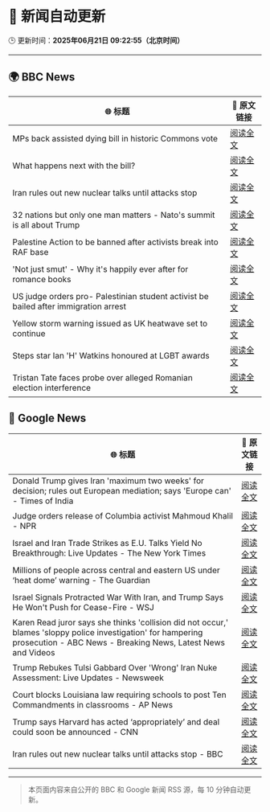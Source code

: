 # 🧠 新闻自动更新

🕒 更新时间：**2025年06月21日 09:22:55（北京时间）**

---

## 🌍 BBC News

| 🌐 标题 | 🔗 原文链接 |
|--------|-------------|
| MPs back assisted dying bill in historic Commons vote | [阅读全文](https://www.bbc.com/news/articles/cgeqj1egxvyo) |
| What happens next with the bill? | [阅读全文](https://www.bbc.com/news/articles/c8rpdxz11d8o) |
| Iran rules out new nuclear talks until attacks stop | [阅读全文](https://www.bbc.com/news/articles/ckg505kl3zpo) |
| 32 nations but only one man matters - Nato's summit is all about Trump | [阅读全文](https://www.bbc.com/news/articles/c93kqnz3pxgo) |
| Palestine Action to be banned after activists break into RAF base | [阅读全文](https://www.bbc.com/news/articles/cn81g4e0nlyo) |
| 'Not just smut' - Why it's happily ever after for romance books | [阅读全文](https://www.bbc.com/news/articles/c75r6kq2pdwo) |
| US judge orders pro- Palestinian student activist be bailed after immigration arrest | [阅读全文](https://www.bbc.com/news/articles/clylv796ekgo) |
| Yellow storm warning issued as UK heatwave set to continue | [阅读全文](https://www.bbc.com/news/articles/cg5z78nyglpo) |
| Steps star Ian 'H' Watkins honoured at LGBT awards | [阅读全文](https://www.bbc.com/news/articles/cx2k8xr4x1no) |
| Tristan Tate faces probe over alleged Romanian election interference | [阅读全文](https://www.bbc.com/news/articles/cdez7r0dgy7o) |

## 📰 Google News

| 🌐 标题 | 🔗 原文链接 |
|--------|-------------|
| Donald Trump gives Iran 'maximum two weeks' for decision; rules out European mediation; says 'Europe can' - Times of India | [阅读全文](https://news.google.com/rss/articles/CBMioAJBVV95cUxQOENmUTRtdGgtSHYxSWp2d1F3dEFmd0FvcVFvV2x1Y2Y1VTBITWp0b01sT3ZjSVBKY0txTjZtLVZzSDl1Zk12el9LMExKVGdzVzlqd0hTbFZWdFVUdW1fUEswYmYtcWhWNzdJdFlsd05TWm44bnZDby1wOHhaOUxDZnRubXRMallESXVsLS1WLThJcU1nYzA5NWlvV3Z2LWl6clNmaW0xQjdOdU5aZG5GTGg4YTg5WEcyUWp4UVhIVUZLWFpxa1UtNHVXMndnWm9oYTNDclZJYmJEQ1hkVmhsNHRzazdFT3ROaFlDc1dmMjJnRFhfRWtaNWVyajhsTzlEVXdjcncxQUx0S2x0MlhLYjZneklpd0dTdjBBUThXWEk?oc=5) |
| Judge orders release of Columbia activist Mahmoud Khalil - NPR | [阅读全文](https://news.google.com/rss/articles/CBMiowFBVV95cUxNREJYNWFkazhuMkZIbXlpeVRaMHB6VE9sRndrYzBUelc1T1p1TThBRXBpaXB2Nmd3X2JoLWxzbmI4NjZNZUNhUF9CREVpMGtuY3RPbkowSExxM3o5SWthTkRyV3FfX2s0Q2lSVzA1cFBpUzZaTlpFTmszaWg1Z0pNckJLZEVKYmpiaWl0MnVERnJCWXNJRVp5RlhhNHNHWFA3T2VN?oc=5) |
| Israel and Iran Trade Strikes as E.U. Talks Yield No Breakthrough: Live Updates - The New York Times | [阅读全文](https://news.google.com/rss/articles/CBMicEFVX3lxTFBmYVh2eFlveHhtMzQzeHBfem5iVnpuOVY4QmY1TDRlbE1aQWJ6cjRqazdmbUQ3R0dMSjM2dm13djlMZlV1QVk0SWZDcGdmUDFkTGJqNW9hRXpnbHYxdGdxQzBZemgzbWJsaDhYUDZSZ1c?oc=5) |
| Millions of people across central and eastern US under ‘heat dome’ warning - The Guardian | [阅读全文](https://news.google.com/rss/articles/CBMijAFBVV95cUxON1BBTlZ1bVBJbWtlVWpINVA4X1lwbDNaMGVJSnN0WUFBdGs3T1FuTExnc0pCN1FJd29jZ0tTOVlOczRMZE9ZcHdIcVJCZUZncUI5U0NLWE5waUh0UWQ2TzVUa2swQ3VjYnpHSmxUMTJWaEtfeGxqb2p0QklUYlZzVUt6dzZMbVJfR0M5TA?oc=5) |
| Israel Signals Protracted War With Iran, and Trump Says He Won't Push for Cease-Fire - WSJ | [阅读全文](https://news.google.com/rss/articles/CBMic0FVX3lxTFBnbmVDTmp2dHNfVEZNNXk0ZWpvX1N3eWkySU1MdHozTUZCR0Ixd0JKLTdsTjNmZmZqbU5LSGYwMjJhQ210akZNR2FCajBHdWF2cFhxdnh5eDlTVzhOUklsdzFOYmo2SGRrLW5qWmh3eE1XSWM?oc=5) |
| Karen Read juror says she thinks 'collision did not occur,' blames 'sloppy police investigation' for hampering prosecution - ABC News - Breaking News, Latest News and Videos | [阅读全文](https://news.google.com/rss/articles/CBMinwFBVV95cUxONWszN3J0RFZQYmI1RjZaVnFjLTh0VlNnM2N5UGluMXR2RThsRFdBQThZX0Y1YUF0cVhuR1dkdHRrNkYwZlJrTEphRE11Y3p4OU5aSWFGVnVkaUltNThzMVNQWnZoanBPd3RCX24xclNlYXFlQ29aUm5ia2ktUTg5TFJSMmpWSGpPOWZEX0o0VFZEdlMtcjVuckFXOTEyWDTSAaQBQVVfeXFMTXRkQWhVQUFlNEtGc2h4QUp3MmpXTnlBbmZEaDZLaTNjcG1VaHFHTWstYVBGQkJicVlaQWFvZExtVmxPSWNZZTF4aTFqRTF1VkxSR3dJY3R3NlZfTmFUY29HckhSNW9IaDBjVWtRbklvX1h3VGFNbW9VTEliTFlKd0l2U1hTb3JmMnM0ME1mTWhVS1hwdjlXVDJ3aExRdFdBWXBuMXY?oc=5) |
| Trump Rebukes Tulsi Gabbard Over 'Wrong' Iran Nuke Assessment: Live Updates - Newsweek | [阅读全文](https://news.google.com/rss/articles/CBMihwFBVV95cUxPRnE2YXhCU2E3VEs1T3NRMTFLQ3R0bGxGSGh6UFd0ckdGYVlqWEViWVUzd2g3Y0RwUXBhSTRxdXBvVWtCT1NtZTdJQTJ5OW13dWtkS3g2NGFuZkJoZjJ6RXozS2xNa2J4bkdXMjJRbV90UVlWT3JOUUMzVjgzYU1wWWtBcXBRY1k?oc=5) |
| Court blocks Louisiana law requiring schools to post Ten Commandments in classrooms - AP News | [阅读全文](https://news.google.com/rss/articles/CBMirAFBVV95cUxQMy1aVFluUjFqaXRYOWpPZ1hGbE1MMnA3RC1ueUFUbE45dzJtWkkwWE15YzBFTDVtZDhzYndTcFJDWWw1RmJkTkVUR3ZnRklYeUxfUGJpSnNiLXNzOUwyM09FUURscENYZUNQQmlPeWt1RV9aWmNuNlJwTTJ6ekdvaEZNRmY3SzR2Umx5bmpzUlVacTg5aDNpU3dLU29XTm1oMVU4QWRMbWp0VEw5?oc=5) |
| Trump says Harvard has acted ‘appropriately’ and deal could soon be announced - CNN | [阅读全文](https://news.google.com/rss/articles/CBMid0FVX3lxTE84c3pUZnBvUEZIdlZmb3AyN2FNN0ZMUU5BS09jUzFQZW8xUnBPSnpJeDBEQzRDelB0YTZhcENyWlZuQUlwOUt0RnpnTW5remdvemtyNTZUSDhqeTFneDd6Nm9pOV9DU1UtYkc0Nm1FQjl5LWJRRlYw0gF8QVVfeXFMTVhvNTNPY2V0cklLa3lKTmhaT2JyRkYyWXoxN3dscW1FemJ5Mk02ZnFPWUlfSlZscXRoSHEyV0kzN1oxMDFSUWxxb1FTcm4zOERCSjFENkExY3ZoTnZwWkgwZTVpRkoxQzA3N3VLX1hOOE16VjJEcVpXYTdsVA?oc=5) |
| Iran rules out new nuclear talks until attacks stop - BBC | [阅读全文](https://news.google.com/rss/articles/CBMiWkFVX3lxTE5oYnB3N1pyQzZyMFZZNnZqZHcyR2xBOHFYM2VHbUU0WHJkRkViSmpodXlodDBydmhZTVd1QVAtdHl3WkhKRmxGcmdwUjUtdkVNU2xEWkVjUDdVUdIBX0FVX3lxTE1RZGVDSDVOWHdTWGlPeDVBM1d1cHdESXJ4alBLOXF0WVFHM2xBVGp0ZHp2Q1M2TkpNRWxzd2o4YlY3YXRLaGVpTU0yM1k5NjRleGZTdWpOOGVrVWtRV0Jz?oc=5) |

---
> 本页面内容来自公开的 BBC 和 Google 新闻 RSS 源，每 10 分钟自动更新。